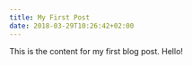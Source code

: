 ```yaml
---
title: My First Post
date: 2018-03-29T10:26:42+02:00
---
```


This is the content for my first blog post. Hello!